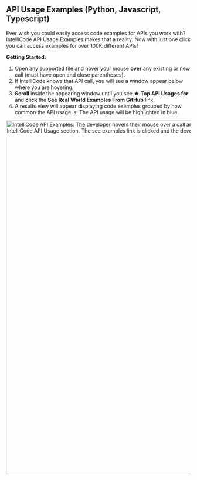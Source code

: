 ## API Usage Examples (Python, Javascript, Typescript)  

Ever wish you could easily access code examples for APIs you work with? IntelliCode API Usage Examples makes that a reality. Now with just one click you can access examples for over 100K different APIs!

**Getting Started:**
1. Open any supported file and hover your mouse **over** any existing or new call (must have open and close parentheses).
2. If IntelliCode knows that API call, you will see a window appear below where you are hovering.
3. **Scroll** inside the appearing window until you see &#9733; **Top API Usages for** and **click** the **See Real World Examples From GitHub** link.
4. A results view will appear displaying code examples grouped by how common the API usage is. The API usage will be highlighted in blue.

<img width="960px" src="https://aka.ms/IntelliCodeUsageExamplesv2" alt="IntelliCode API Examples. The developer hovers their mouse over a call and a hover window appears. The hover window is scrolled until the IntelliCode API Usage section. The see examples link is clicked and the developer reviews code examples shown in a new untitled editor."/>